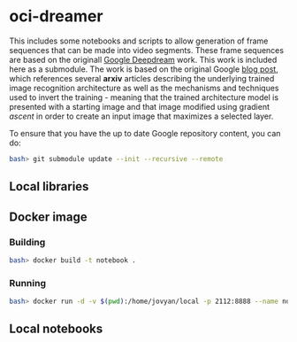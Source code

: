 # oci-dreamer

This includes some notebooks and scripts to allow generation of frame sequences that can be made into video segments.  These frame
sequences are based on the originall [Google Deepdream](https://github.com/google/deepdream.git) work.  This work is included here
as a submodule.  The work is based on the original
Google [blog post](http://googleresearch.blogspot.ch/2015/06/inceptionism-going-deeper-into-neural.html),
which references several **arxiv** articles describing the underlying trained image recognition architecture as well as the
mechanisms and techniques used to invert the training - meaning that the trained architecture model is presented with a starting
image and that image modified using gradient *ascent* in order to create an input image that maximizes a selected layer.

To ensure that you have the up to date Google repository content, you can do:

```bash
bash> git submodule update --init --recursive --remote
```

## Local libraries

## Docker image

### Building

```bash
bash> docker build -t notebook .
```

### Running

```bash
bash> docker run -d -v $(pwd):/home/jovyan/local -p 2112:8888 --name notebook notebook
```

## Local notebooks


